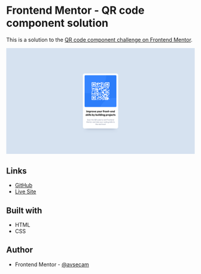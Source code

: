# Frontend Mentor - QR code component solution

This is a solution to the [QR code component challenge on Frontend Mentor](https://www.frontendmentor.io/challenges/qr-code-component-iux_sIO_H).

![](./screenshot.png)

## Links

- [GitHub](https://github.com/avsecam/FM-QRComponent)
- [Live Site](https://avsecam.github.io/FM-QRComponent/)

## Built with

- HTML
- CSS

## Author

- Frontend Mentor - [@avsecam](https://www.frontendmentor.io/profile/avsecam)
